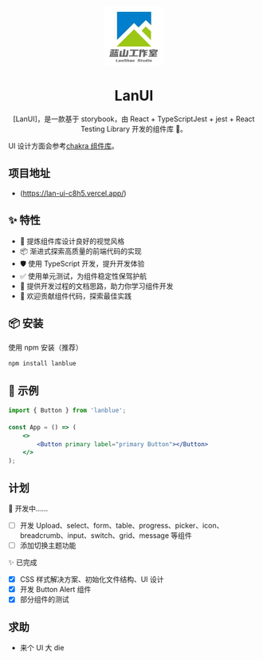 <p align="center">
  <a href="https://github.com/LanshanTeam/LanUI">
    <img width="120" src="https://github.com/LanshanTeam/LanUI/blob/master/public/logo.jpg">
  </a>
</p>

<h1 align="center">LanUI</h1>

<div align="center">

[LanUI]，是一款基于 storybook，由 React + TypeScriptJest + jest + React Testing Library 开发的组件库 🎉。

</div>

UI 设计方面会参考[chakra 组件库](https://chakra-ui.com/getting-started)。

## 项目地址

-   (https://lan-ui-c8h5.vercel.app/)

## ✨ 特性

-   🌈 提炼组件库设计良好的视觉风格
-   📦 渐进式探索高质量的前端代码的实现
-   🛡 使用 TypeScript 开发，提升开发体验
-   ✅ 使用单元测试，为组件稳定性保驾护航
-   📖 提供开发过程的文档思路，助力你学习组件开发
-   🔖 欢迎贡献组件代码，探索最佳实践

## 📦 安装

使用 npm 安装（推荐）

```bash
npm install lanblue
```

## 🔨 示例

```jsx
import { Button } from 'lanblue';

const App = () => (
    <>
        <Button primary label="primary Button"></Button>
    </>
);
```

## 计划

🚧 开发中......

-   [ ] 开发 Upload、select、form、table、progress、picker、icon、breadcrumb、input、switch、grid、message 等组件
-   [ ] 添加切换主题功能

✨ 已完成

-   [x] CSS 样式解决方案、初始化文件结构、UI 设计
-   [x] 开发 Button Alert 组件
-   [x] 部分组件的测试

## 求助

-   来个 UI 大 die
